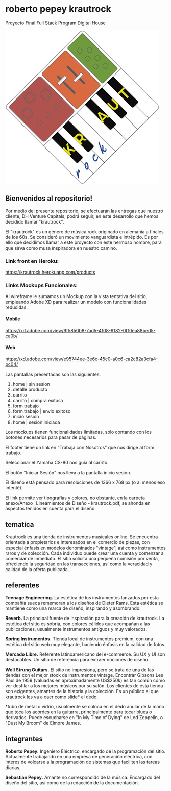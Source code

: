 # roberto pepey krautrock
Proyecto Final Full Stack Program Digital House

![Logo Krautrock](https://raw.githubusercontent.com/sebastian-pepey/roberto_pepey-krautrock/main/sprint-01/anexos/logo_krautrock_medium.jpg)

## Bienvenidos al repositorio!

Por medio del presente repositorio, se efectuarán las entregas que nuestro cliente, DH Venture Capitals, podrá seguir, en este desarrollo que hemos decidido llamar "krautrock".

El "krautrock" es un género de música rock originado en alemania a finales de los 60s. Se consideró un movimiento vanguardista e intrépido. Es por ello que decidimos llamar a este proyecto con este hermoso nombre, para que sirva como musa inspiradora en nuestro camino.

### Link front en Heroku:

https://krautrock.herokuapp.com/products

### Links Mockups Funcionales:

Al wireframe le sumamos un Mockup con la vista tentativa del sitio, empleando Adobe XD para realizar un modelo con funcionalidades reducidas.

#### Mobile
https://xd.adobe.com/view/9f5850b8-7ad5-4f08-9182-0f10ea88bed5-ca0b/

#### Web
https://xd.adobe.com/view/e95744ee-3e6c-45c0-a0c6-ca2c82a3cfa4-bc04/

Las pantallas presentadas son las siguientes:

1. home | sin sesion
2. detalle producto
3. carrito
4. carrito | compra exitosa
5. form trabajo
6. form trabajo | envio exitoso
7. inicio sesion
8. home | sesion iniciada

Los mockups tienen funcionalidades limitadas, sólo contando con los botones necesarios para pasar de páginas.

El footer tiene un link en "Trabaja con Nosotros" que nos dirige al form trabajo.

Seleccionar el Yamaha CS-80 nos guía al carrito.

El botón "Iniciar Sesión" nos lleva a la pantalla inicio sesion.

El diseño está pensado para resoluciones de 1366 x 768 px (o al menos eso intenté).

El link permite ver tipografías y colores, no obstante, en la carpeta anexo/Anexo_ Lineamientos de Diseño - krautrock.pdf, se ahonda en aspectos tenidos en cuenta para el diseño.

## tematica
Krautrock es una tienda de instrumentos musicales online. Se encuentra orientada a propietarios e interesados en el comercio de piezas, con especial énfasis en modelos denominados "vintage", así como instrumentos raros y de colección.
Cada individuo puede crear una cuenta y comenzar a comerciar de inmediato. El sitio solicita una pequeña comisión por venta, ofreciendo la seguridad en las transacciones, así como la veracidad y calidad de la oferta publicada.

## referentes
**Teenage Engineering.** La estética de los instrumentos lanzados por esta compañía sueca rememoran a los diseños de Dieter Rams. Esta estética se mantiene como una marca de diseño, inspirando y asombrando.

**Reverb.** La principal fuente de inspiración para la creación de krautrock. La estética del sitio es sobria, con colores cálidos que acompañan a las publicaciones, usualmente instrumentos antíguos y muy valorados.

**Spring Instrumentos.** Tienda local de instrumentos premium, con una estética del sitio web muy elegante, haciendo énfasis en la calidad de fotos.

**Mercado Libre.** Referente latinoamericano del e-commerce. Su UX y UI son destacables. Un sitio de referencia para extraer nociones de diseño.

**Well Strung Guitars.** El sitio no impresiona, pero se trata de una de las tiendas con el mejor stock de instrumentos vintage. Encontrar Gibsons Les Paul de 1959 (valuadas en aproximadamente US$250k) es tan común como ver desfilar a los mejores músicos por su salón. Los clientes de esta tienda son exigentes, amantes de la historia y la colección. Es un público al que krautrock les va a caer como slide* al dedo.

*tubo de metal o vidrio, usualmente se coloca en el dedo anular de la mano que toca los acordes en la guitarra, principalmente para tocar blues o derivados. Puede escucharse en "In My Time of Dying" de Led Zeppelin, o "Dust My Broom" de Elmore James.

## integrantes
**Roberto Pepey.** Ingeniero Eléctrico, encargado de la programación del sitio. Actualmente trabajando en una empresa de generación eléctrica, con interes de volcarse a la programación de sistemas que faciliten las tareas diarias.

**Sebastian Pepey.** Amante no correspondido de la música. Encargado del diseño del sitio, así como de la redacción de la documentación.



